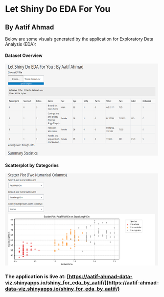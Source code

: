 # Let Shiny Do EDA For You

## By Aatif Ahmad

Below are some visuals generated by the application for Exploratory Data Analysis (EDA):

#### Dataset Overview

<img src="./assets/image-1.png" alt="Dataset Overview" width="500" height="300">

#### Scatterplot by Categories

<img src="./assets/image-2.png" alt="Scatterplot by Categories" width="500" height="300">


### The application is live at: [https://aatif-ahmad-data-viz.shinyapps.io/shiny_for_eda_by_aatif/](https://aatif-ahmad-data-viz.shinyapps.io/shiny_for_eda_by_aatif/)
